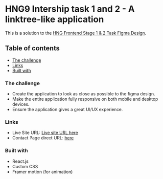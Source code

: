 # HNG9 Intership task 1 and 2 - A linktree-like application

This is a solution to the [HNG Frontend Stage 1 & 2 Task Figma Design](https://www.figma.com/file/E8Zby1Auj089Zirkuhjfcw/Frontend-Stage-2-Task?node-id=36819%3A105129).

## Table of contents

- [The challenge](#the-challenge)
- [Links](#links)
- [Built with](#built-with)

### The challenge

- Create the application to look as close as possible to the figma design.
- Make the entire application fully responsive on both mobile and desktop devices.
- Ensure the application gives a great UI/UX experience.

### Links

- Live Site URL: [Live site URL here](https://linkforest-three.vercel.app/)
- Contact Page direct URL: [here](https://linkforest-three.vercel.app/contact)

### Built with

- React.js
- Custom CSS
- Framer motion (for animation)

